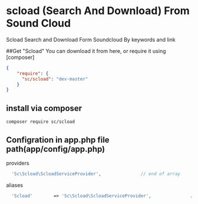 # scload (Search And Download) From Sound Cloud
Scload Search and Download Form Soundcloud By keywords and link

##Get "Scload"
You can download it from here, or require it using [composer]
```json
{
    "require": {
      "sc/scload": "dev-master"
    }
}
```

## install via composer
```shell
composer require sc/scload
```

## Configration in app.php file path(app/config/app.php)
providers
```php
  'Sc\Scload\ScloadServiceProvider',               // end of array
```

aliases
```php
  'Scload'		  => 'Sc\Scload\ScloadServiceProvider',               // end of array
```
